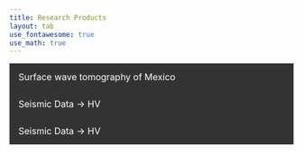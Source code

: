 ```yaml
---
title: Research Products
layout: tab
use_fontawesome: true
use_math: true
---
```

<html>

<style>
.navbar1 {
  overflow: hidden;
  background-color: #333;
}

.navbar1 a {
  float: left;
  font-size: 16px;
  color: white;
  text-align: center;
  padding: 14px 16px;
  text-decoration: none;
}
</style>
<body>
<div class="navbar1">
  <a href="tomomex.html">Surface wave tomography of Mexico</a>
</div> 
<div class="navbar1">
  <a href="HV.html">Seismic Data -> HV</a>
</div> 
<div class="navbar1">
  <a href="HV.html">Seismic Data -> HV</a>
</div> 
</body>


</html>

